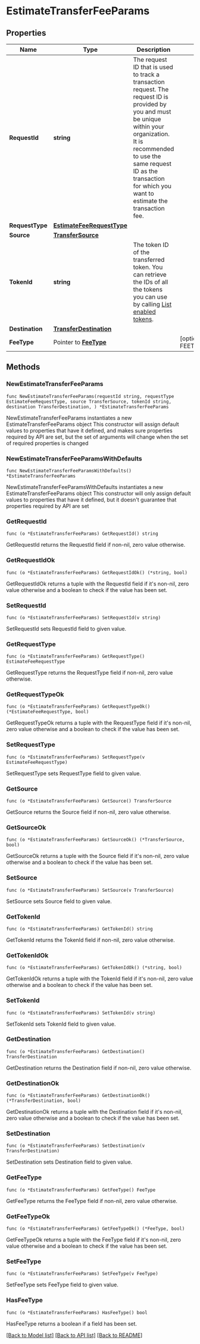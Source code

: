 # EstimateTransferFeeParams

## Properties

Name | Type | Description | Notes
------------ | ------------- | ------------- | -------------
**RequestId** | **string** | The request ID that is used to track a transaction request. The request ID is provided by you and must be unique within your organization. It is recommended to use the same request ID as the transaction for which you want to estimate the transaction fee. | 
**RequestType** | [**EstimateFeeRequestType**](EstimateFeeRequestType.md) |  | 
**Source** | [**TransferSource**](TransferSource.md) |  | 
**TokenId** | **string** | The token ID of the transferred token. You can retrieve the IDs of all the tokens you can use by calling [List enabled tokens](/v2/api-references/wallets/list-enabled-tokens). | 
**Destination** | [**TransferDestination**](TransferDestination.md) |  | 
**FeeType** | Pointer to [**FeeType**](FeeType.md) |  | [optional] [default to FEETYPE_EVM_EIP_1559]

## Methods

### NewEstimateTransferFeeParams

`func NewEstimateTransferFeeParams(requestId string, requestType EstimateFeeRequestType, source TransferSource, tokenId string, destination TransferDestination, ) *EstimateTransferFeeParams`

NewEstimateTransferFeeParams instantiates a new EstimateTransferFeeParams object
This constructor will assign default values to properties that have it defined,
and makes sure properties required by API are set, but the set of arguments
will change when the set of required properties is changed

### NewEstimateTransferFeeParamsWithDefaults

`func NewEstimateTransferFeeParamsWithDefaults() *EstimateTransferFeeParams`

NewEstimateTransferFeeParamsWithDefaults instantiates a new EstimateTransferFeeParams object
This constructor will only assign default values to properties that have it defined,
but it doesn't guarantee that properties required by API are set

### GetRequestId

`func (o *EstimateTransferFeeParams) GetRequestId() string`

GetRequestId returns the RequestId field if non-nil, zero value otherwise.

### GetRequestIdOk

`func (o *EstimateTransferFeeParams) GetRequestIdOk() (*string, bool)`

GetRequestIdOk returns a tuple with the RequestId field if it's non-nil, zero value otherwise
and a boolean to check if the value has been set.

### SetRequestId

`func (o *EstimateTransferFeeParams) SetRequestId(v string)`

SetRequestId sets RequestId field to given value.


### GetRequestType

`func (o *EstimateTransferFeeParams) GetRequestType() EstimateFeeRequestType`

GetRequestType returns the RequestType field if non-nil, zero value otherwise.

### GetRequestTypeOk

`func (o *EstimateTransferFeeParams) GetRequestTypeOk() (*EstimateFeeRequestType, bool)`

GetRequestTypeOk returns a tuple with the RequestType field if it's non-nil, zero value otherwise
and a boolean to check if the value has been set.

### SetRequestType

`func (o *EstimateTransferFeeParams) SetRequestType(v EstimateFeeRequestType)`

SetRequestType sets RequestType field to given value.


### GetSource

`func (o *EstimateTransferFeeParams) GetSource() TransferSource`

GetSource returns the Source field if non-nil, zero value otherwise.

### GetSourceOk

`func (o *EstimateTransferFeeParams) GetSourceOk() (*TransferSource, bool)`

GetSourceOk returns a tuple with the Source field if it's non-nil, zero value otherwise
and a boolean to check if the value has been set.

### SetSource

`func (o *EstimateTransferFeeParams) SetSource(v TransferSource)`

SetSource sets Source field to given value.


### GetTokenId

`func (o *EstimateTransferFeeParams) GetTokenId() string`

GetTokenId returns the TokenId field if non-nil, zero value otherwise.

### GetTokenIdOk

`func (o *EstimateTransferFeeParams) GetTokenIdOk() (*string, bool)`

GetTokenIdOk returns a tuple with the TokenId field if it's non-nil, zero value otherwise
and a boolean to check if the value has been set.

### SetTokenId

`func (o *EstimateTransferFeeParams) SetTokenId(v string)`

SetTokenId sets TokenId field to given value.


### GetDestination

`func (o *EstimateTransferFeeParams) GetDestination() TransferDestination`

GetDestination returns the Destination field if non-nil, zero value otherwise.

### GetDestinationOk

`func (o *EstimateTransferFeeParams) GetDestinationOk() (*TransferDestination, bool)`

GetDestinationOk returns a tuple with the Destination field if it's non-nil, zero value otherwise
and a boolean to check if the value has been set.

### SetDestination

`func (o *EstimateTransferFeeParams) SetDestination(v TransferDestination)`

SetDestination sets Destination field to given value.


### GetFeeType

`func (o *EstimateTransferFeeParams) GetFeeType() FeeType`

GetFeeType returns the FeeType field if non-nil, zero value otherwise.

### GetFeeTypeOk

`func (o *EstimateTransferFeeParams) GetFeeTypeOk() (*FeeType, bool)`

GetFeeTypeOk returns a tuple with the FeeType field if it's non-nil, zero value otherwise
and a boolean to check if the value has been set.

### SetFeeType

`func (o *EstimateTransferFeeParams) SetFeeType(v FeeType)`

SetFeeType sets FeeType field to given value.

### HasFeeType

`func (o *EstimateTransferFeeParams) HasFeeType() bool`

HasFeeType returns a boolean if a field has been set.


[[Back to Model list]](../README.md#documentation-for-models) [[Back to API list]](../README.md#documentation-for-api-endpoints) [[Back to README]](../README.md)


